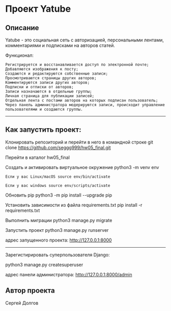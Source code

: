 # Проект Yatube
## Описание

Yatube - это социальная сеть с авторизацией, персональными лентами, комментариями и подписками на авторов статей.

Функционал:

    Регистрируется и восстанавливается доступ по электронной почте;
    Добавляются изображения к посту;
    Создаются и редактируются собственные записи;
    Просмотриваются страницы других авторов;
    Комментируются записи других авторов;
    Подписки и отписки от авторов;
    Записи назначаются в отдельные группы;
    Личная страница для публикации записей;
    Отдельная лента с постами авторов на которых подписан пользователь;
    Через панель администратора модерируются записи, происходит управление пользователями и создаются группы.
    
-------
## Как запустить проект:

Клонировать репозиторий и перейти в него в командной строке git clone https://github.com/seggg999/hw05_final.git

Перейти в каталог hw05_final

Cоздать и активировать виртуальное окружение python3 -m venv env

    Если у вас Linux/macOS source env/bin/activate

    Если у вас windows source env/scripts/activate

Обновить pip python3 -m pip install --upgrade pip

Установить зависимости из файла requirements.txt pip install -r requirements.txt

Выполнить миграции python3 manage.py migrate

Запустить проект python3 manage.py runserver

адрес запущенного проекта: http://127.0.0.1:8000

-----

Зарегистирировать суперпользователя Django:

python3 manage.py createsuperuser

адрес панели администратора: http://127.0.0.1:8000/admin

## Автор проекта

Сергей Долгов
